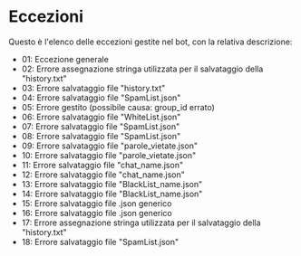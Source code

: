# Eccezioni
Questo è l'elenco delle eccezioni gestite nel bot, con la relativa descrizione:
 - 01: Eccezione generale
 - 02: Errore assegnazione stringa utilizzata per il salvataggio della "history.txt"
 - 03: Errore salvataggio file "history.txt"
 - 04: Errore salvataggio file "SpamList.json"
 - 05: Errore gestito (possibile causa: group_id errato)
 - 06: Errore salvataggio file "WhiteList.json"
 - 07: Errore salvataggio file "SpamList.json"
 - 08: Errore salvataggio file "SpamList.json"
 - 09: Errore salvataggio file "parole_vietate.json"
 - 10: Errore salvataggio file "parole_vietate.json"
 - 11: Errore salvataggio file "chat_name.json"
 - 12: Errore salvataggio file "chat_name.json"
 - 13: Errore salvataggio file "BlackList_name.json"
 - 14: Errore salvataggio file "BlackList_name.json"
 - 15: Errore salvataggio file .json generico
 - 16: Errore salvataggio file .json generico
 - 17: Errore assegnazione stringa utilizzata per il salvataggio della "history.txt"
 - 18: Errore salvataggio file "SpamList.json"
